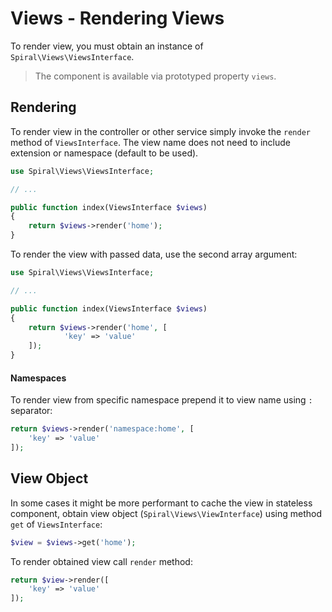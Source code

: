 # Views - Rendering Views
To render view, you must obtain an instance of `Spiral\Views\ViewsInterface`.

> The component is available via prototyped property `views`.

## Rendering
To render view in the controller or other service simply invoke the `render` method of `ViewsInterface`. The view name
does not need to include extension or namespace (default to be used).

```php
use Spiral\Views\ViewsInterface;

// ...

public function index(ViewsInterface $views)
{
    return $views->render('home');
}
```

To render the view with passed data, use the second array argument:

```php
use Spiral\Views\ViewsInterface;

// ...

public function index(ViewsInterface $views)
{
    return $views->render('home', [
            'key' => 'value'
    ]);
}
```

#### Namespaces
To render view from specific namespace prepend it to view name using `:` separator:

```php
return $views->render('namespace:home', [
    'key' => 'value'
]);
```

## View Object
In some cases it might be more performant to cache the view in stateless component, obtain view object (`Spiral\Views\ViewInterface`)
using method `get` of `ViewsInterface`:

```php
$view = $views->get('home');
```  

To render obtained view call `render` method:

```php
return $view->render([
    'key' => 'value'
]);
```
